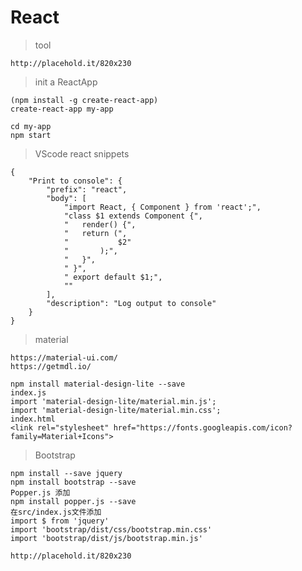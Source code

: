 # React
>tool

    http://placehold.it/820x230

>init a ReactApp

    (npm install -g create-react-app)
    create-react-app my-app

    cd my-app
    npm start

>VScode react snippets

    {
        "Print to console": {
            "prefix": "react",
            "body": [
                "import React, { Component } from 'react';",
                "class $1 extends Component {",
                "   render() {",
                "   return (",
                "			$2"
                "		);",
                "	}",
                " }",
                " export default $1;",
                ""
            ],
            "description": "Log output to console"
        }
    }


> material

    https://material-ui.com/
    https://getmdl.io/

    npm install material-design-lite --save
    index.js
    import 'material-design-lite/material.min.js';
    import 'material-design-lite/material.min.css';
    index.html
    <link rel="stylesheet" href="https://fonts.googleapis.com/icon?family=Material+Icons">

>Bootstrap

    npm install --save jquery
    npm install bootstrap --save
    Popper.js 添加
    npm install popper.js --save
    在src/index.js文件添加
    import $ from 'jquery'
    import 'bootstrap/dist/css/bootstrap.min.css'
    import 'bootstrap/dist/js/bootstrap.min.js'

    http://placehold.it/820x230

